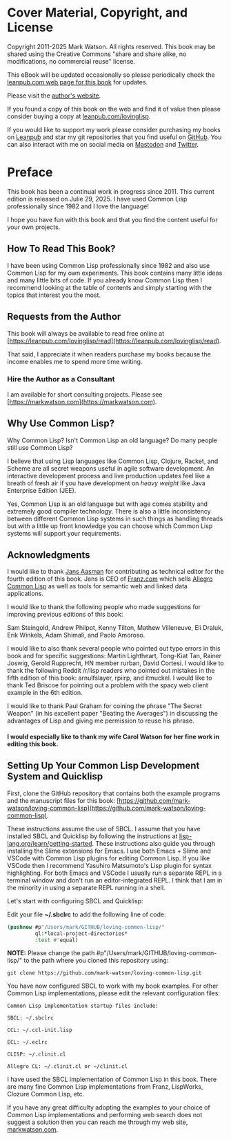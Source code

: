 # Cover Material, Copyright, and License

Copyright 2011-2025 Mark Watson. All rights reserved. This book may be shared using the Creative Commons "share and share alike, no modifications, no commercial reuse" license.

This eBook will be updated occasionally so please periodically check the [leanpub.com web page for this book](https://leanpub.com/lovinglisp) for updates.

Please visit the [author's website](http://markwatson.com).

If you found a copy of this book on the web and find it of value then please consider buying a copy at [leanpub.com/lovinglisp](https://leanpub.com/lovinglisp).

If you would like to support my work please consider purchasing my books on [Leanpub](https://leanpub.com/u/markwatson) and star my git repositories that you find useful on [GitHub](https://github.com/mark-watson?tab=repositories&q=&type=public). You can also interact with me on social media on [Mastodon](https://mastodon.social/@mark_watson) and [Twitter](https://twitter.com/mark_l_watson).

# Preface

This book has been a continual work in progress since 2011. This current edition is released on Julie 29, 2025. I have used Common Lisp professionally since 1982 and I love the language!

I hope you have fun with this book and that you find the content useful for your own projects.

## How To Read This Book?

I have been using Common Lisp professionally since 1982 and also use Common Lisp for my own experiments. This book contains many little ideas and many little bits of code. If you already know Common Lisp then I recommend looking at the table of contents and simply starting with the topics that interest you the most.

## Requests from the Author

This book will always be available to read free online at [https://leanpub.com/lovinglisp/read](https://leanpub.com/lovinglisp/read).

That said, I appreciate it when readers purchase my books because the income enables me to spend more time writing.

### Hire the Author as a Consultant

I am available for short consulting projects. Please see [https://markwatson.com](https://markwatson.com).


## Why Use Common Lisp?

Why Common Lisp? Isn't Common Lisp an old language? Do many people still use Common Lisp?

I believe that using Lisp languages like Common Lisp, Clojure, Racket, and Scheme are all secret weapons useful in agile software development. An interactive development process and live production updates feel like a breath of fresh air if you have development on *heavy* *weight* like Java Enterprise Edition (JEE).

Yes, Common Lisp is an old language but with age comes stability and extremely good compiler technology. There is also a little inconsistency between different Common Lisp systems in such things as handling threads but with a little up front knowledge you can choose which Common Lisp systems will support your requirements.

 
## Acknowledgments

I would like to thank [Jans Aasman](https://en.wikipedia.org/wiki/Jans_Aasman) for contributing as technical editor for the fourth edition of this book. Jans is CEO of [Franz.com](http://franz.com/) which sells [Allegro Common Lisp](http://franz.com/products/allegro-common-lisp/) as well as tools for semantic web and linked data applications.

I would like to thank the following people who made suggestions for improving previous editions of this book:

Sam Steingold, Andrew Philpot, Kenny Tilton, Mathew Villeneuve, Eli Draluk, Erik Winkels, Adam Shimali, and Paolo Amoroso.

I would like to also thank several people who pointed out typo errors in this book and for specific suggestions:  Martin Lightheart, Tong-Kiat Tan, Rainer Joswig, Gerold Rupprecht, HN member rurban, David Cortesi. I would like to thank the following Reddit /r/lisp readers who pointed out mistakes in the fifth edition of this book: arnulfslayer, rpiirp, and itmuckel. I would like to thank Ted Briscoe for pointing out a problem with the spacy web client example in the 6th edition.

I would like to thank Paul Graham for coining the phrase "The Secret Weapon" (in his excellent paper "Beating the Averages") in discussing the advantages of Lisp and giving me permission to reuse his phrase.

#### I would especially like to thank my wife Carol Watson for her fine work in editing this book.

## Setting Up Your Common Lisp Development System and Quicklisp

First, clone the GitHub repository that contains both the example programs and the manuscript files for this book: [https://github.com/mark-watson/loving-common-lisp](https://github.com/mark-watson/loving-common-lisp).

These instructions assume the use of SBCL. I assume that you have installed SBCL and Quicklisp by following the instructions at [lisp-lang.org/learn/getting-started](https://lisp-lang.org/learn/getting-started/). These instructions also guide you through installing the Slime extensions for Emacs. I use both Emacs + Slime and VSCode with Common Lisp plugins for editing Common Lisp. If you like VSCode then I recommend Yasuhiro Matsumoto's Lisp plugin for syntax highlighting. For both Emacs and VSCode I usually run a separate REPL in a terminal window and don't run an editor-integrated REPL. I think that I am in the minority in using a separate REPL running in a shell.

Let's start with configuring SBCL and Quicklisp:

Edit your file **~/.sbclrc** to add the following line of code:

```lisp
(pushnew #p"/Users/mark/GITHUB/loving-common-lisp/"
         ql:*local-project-directories*
         :test #'equal)
```

**NOTE:** Please change the path #p"/Users/mark/GITHUB/loving-common-lisp/" to the path where you cloned this repository using:

    git clone https://github.com/mark-watson/loving-common-lisp.git

You have now configured SBCL to work with my book examples. For other Common Lisp implementations, please edit the relevant configuration files:

```text
Common Lisp implementation startup files include:

SBCL: ~/.sbclrc

CCL: ~/.ccl-init.lisp

ECL: ~/.eclrc

CLISP: ~/.clinit.cl

Allegro CL: ~/.clinit.cl or ~/clinit.cl
```


I have used the SBCL implementation of Common Lisp in this book. There are many fine Common Lisp implementations from Franz, LispWorks, Clozure Common Lisp, etc.

If you have any great difficulty adopting the examples to your choice of Common Lisp implementations and performing web search does not suggest a solution then you can reach me through my web site, [markwatson.com](https://markwatson.com).
